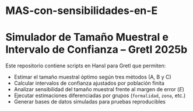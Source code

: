 # MAS-con-sensibilidades-en-E
#  Simulador de Tamaño Muestral e Intervalo de Confianza – Gretl 2025b

Este repositorio contiene scripts en Hansl para Gretl que permiten:

- Estimar el tamaño muestral óptimo según tres métodos (A, B y C)
-  Calcular intervalos de confianza ajustados por población finita
-  Analizar sensibilidad del tamaño muestral frente al margen de error (*E*)
-  Ejecutar estimaciones diferenciadas por grupos (`formalidad`, `zona`, etc.)
-  Generar bases de datos simuladas para pruebas reproducibles

